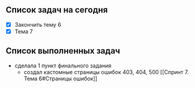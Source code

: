 
## Список задач на сегодня
- [x] Закончить тему 6
- [x] Тема 7

## Список выполненных задач
- сделала 1 пункт финального задания 
	- создал кастомные страницы ошибок 403, 404, 500 [[Спринт 7. Тема 6#Страницы ошибок]]


